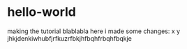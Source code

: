 # hello-world
making the tutorial
blablabla here i made some changes: x y jhkjdenkiwhubfjrfkuzrfbkjhfbqhfrbqhfbqkje
